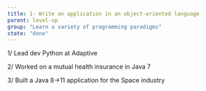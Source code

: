 ```yaml
---
title: 1- Write an application in an object-oriented language
parent: level-up
group: "Learn a variety of programming paradigms"
state: "done"
---
```


1/ Lead dev Python at Adaptive

2/ Worked on a mutual health insurance in Java 7

3/ Built a Java 8->11 application for the Space industry
